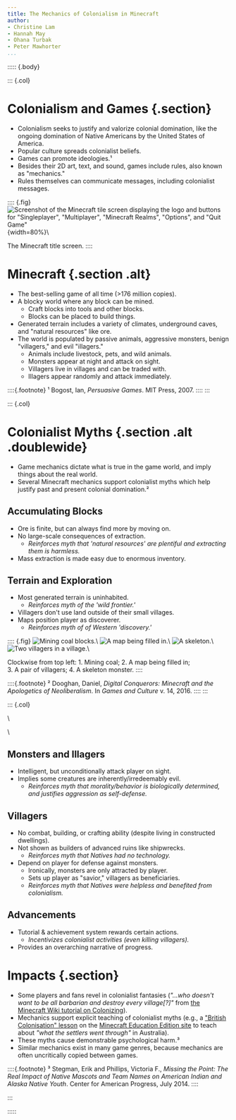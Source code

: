 ```yaml
---
title: The Mechanics of Colonialism in Minecraft
author:
- Christine Lam
- Hannah May
- Ohana Turbak
- Peter Mawhorter
...
```


::::: {.body}

::: {.col}

# Colonialism and Games {.section}

- Colonialism seeks to justify and valorize colonial domination, like the ongoing domination of Native Americans by the United States of America.
- Popular culture spreads colonialist beliefs.
- Games can promote ideologies.¹
- Besides their 2D art, text, and sound, games include rules, also known as "mechanics."
- Rules themselves can communicate messages, including colonialist messages.

:::: {.fig}
![Screenshot of the Minecraft tile screen displaying the logo and buttons for "Singleplayer", "Multiplayer", "Minecraft Realms", "Options", and "Quit Game"](screenshots/title_screen.png){width=80%}\ 

The Minecraft title screen.
::::

# Minecraft {.section .alt}
- The best-selling game of all time (>176 million copies).
- A blocky world where any block can be mined.
    * Craft blocks into tools and other blocks.
    * Blocks can be placed to build things.
- Generated terrain includes a variety of climates, underground caves, and "natural resources" like ore.
- The world is populated by passive animals, aggressive monsters, benign "villagers," and evil "illagers."
    * Animals include livestock, pets, and wild animals.
    * Monsters appear at night and attack on sight.
    * Villagers live in villages and can be traded with.
    * Illagers appear randomly and attack immediately.

::::{.footnote}
¹ Bogost, Ian, *Persuasive Games*. MIT Press, 2007.
::::
:::

::: {.col}

# Colonialist Myths {.section .alt .doublewide}

- Game mechanics dictate what is true in the game world, and imply things about the real world.
- Several Minecraft mechanics support colonialist myths which help justify past and present colonial domination.²


## Accumulating Blocks

- Ore is finite, but can always find more by moving on.
- No large-scale consequences of extraction.
    * *Reinforces myth that 'natural resources' are plentiful and extracting them is harmless.*
- Mass extraction is made easy due to enormous inventory.

## Terrain and Exploration

- Most generated terrain is uninhabited.
    * *Reinforces myth of the 'wild frontier.'*
- Villagers don't use land outside of their small villages.
- Maps position player as discoverer.
    * *Reinforces myth of of Western 'discovery.'*

:::: {.fig}
![Mining coal blocks.](screenshots/mining_coal.png)\ 
![A map being filled in.](screenshots/map_with_voyage.png)\ 
![A skeleton.](screenshots/skeleton_attacking.png)\ 
![Two villagers in a village.](screenshots/villagers.png)\ 

Clockwise from top left: 1. Mining coal; 2. A map being filled in;<br/> 3. A pair of villagers; 4. A skeleton monster.
::::

::::{.footnote}
² Dooghan, Daniel, *Digital Conquerors: Minecraft and the Apologetics of Neoliberalism*. In *Games and Culture* v. 14, 2016.
::::
:::

::: {.col}

\ 

\ 

## Monsters and Illagers

- Intelligent, but unconditionally attack player on sight.
- Implies some creatures are inherently/irredeemably evil.
    * *Reinforces myth that morality/behavior is biologically determined, and justifies aggression as self-defense.*


## Villagers

- No combat, building, or crafting ability (despite living in constructed dwellings).
- Not shown as builders of advanced ruins like shipwrecks.
    * *Reinforces myth that Natives had no technology.*
- Depend on player for defense against monsters.
    * Ironically, monsters are only attracted by player.
    * Sets up player as "savior," villagers as beneficiaries.
    * *Reinforces myth that Natives were helpless and benefited from colonialism.*

## Advancements

- Tutorial & achievement system rewards certain actions.
    * *Incentivizes colonialist activities (even killing villagers).*
- Provides an overarching narrative of progress.

# Impacts {.section}

- Some players and fans revel in colonialist fantasies (*"...who doesn't want to be all barbarian and destroy every village[?]"* from [the Minecraft Wiki tutorial on Colonizing](https://minecraft.gamepedia.com/Tutorials/Colonizing)).
- Mechanics support explicit teaching of colonialist myths (e.g., a ["British Colonisation" lesson](https://education.minecraft.net/lessons/british-colonisation/) on the [Minecraft Education Edition site](https://education.minecraft.net/) to teach about *"what the settlers went through"* in Australia).
- These myths cause demonstrable psychological harm.³
- Similar mechanics exist in many game genres, because mechanics are often uncritically copied between games.


::::{.footnote}
³ Stegman, Erik and Phillips, Victoria F., *Missing the Point: The Real Impact of Native Mascots and Team Names on American Indian
and Alaska Native Youth*. Center for American Progress, July 2014.
::::

:::

:::::
